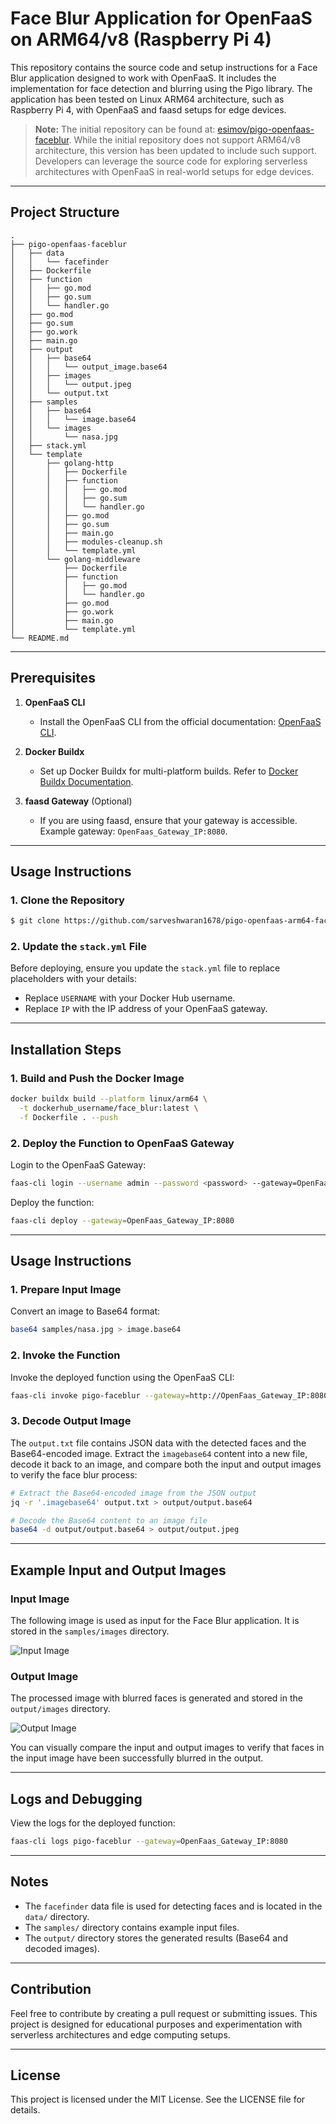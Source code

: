 # Face Blur Application for OpenFaaS on ARM64/v8 (Raspberry Pi 4)
This repository contains the source code and setup instructions for a Face Blur application designed to work with OpenFaaS. It includes the implementation for face detection and blurring using the Pigo library. The application has been tested on Linux ARM64 architecture, such as Raspberry Pi 4, with OpenFaaS and faasd setups for edge devices.

> **Note:** The initial repository can be found at: [esimov/pigo-openfaas-faceblur](https://github.com/esimov/pigo-openfaas-faceblur). While the initial repository does not support ARM64/v8 architecture, this version has been updated to include such support. Developers can leverage the source code for exploring serverless architectures with OpenFaaS in real-world setups for edge devices.

---

## Project Structure

```
.
├── pigo-openfaas-faceblur
│   ├── data
│   │   └── facefinder
│   ├── Dockerfile
│   ├── function
│   │   ├── go.mod
│   │   ├── go.sum
│   │   └── handler.go
│   ├── go.mod
│   ├── go.sum
│   ├── go.work
│   ├── main.go
│   ├── output
│   │   ├── base64
│   │   │   └── output_image.base64
│   │   ├── images
│   │   │   └── output.jpeg
│   │   └── output.txt
│   ├── samples
│   │   ├── base64
│   │   │   └── image.base64
│   │   └── images
│   │       └── nasa.jpg
│   ├── stack.yml
│   └── template
│       ├── golang-http
│       │   ├── Dockerfile
│       │   ├── function
│       │   │   ├── go.mod
│       │   │   ├── go.sum
│       │   │   └── handler.go
│       │   ├── go.mod
│       │   ├── go.sum
│       │   ├── main.go
│       │   ├── modules-cleanup.sh
│       │   └── template.yml
│       └── golang-middleware
│           ├── Dockerfile
│           ├── function
│           │   ├── go.mod
│           │   └── handler.go
│           ├── go.mod
│           ├── go.work
│           ├── main.go
│           └── template.yml
└── README.md
```

---

## Prerequisites

1. **OpenFaaS CLI**

   - Install the OpenFaaS CLI from the official documentation: [OpenFaaS CLI](https://docs.openfaas.com/cli/install/).

2. **Docker Buildx**

   - Set up Docker Buildx for multi-platform builds. Refer to [Docker Buildx Documentation](https://docs.docker.com/buildx/working-with-buildx/).

3. **faasd Gateway** (Optional)

   - If you are using faasd, ensure that your gateway is accessible. Example gateway: `OpenFaas_Gateway_IP:8080`.

---

## Usage Instructions

### 1. Clone the Repository
```bash
$ git clone https://github.com/sarveshwaran1678/pigo-openfaas-arm64-faceblur
```

### 2. Update the `stack.yml` File
Before deploying, ensure you update the `stack.yml` file to replace placeholders with your details:

- Replace `USERNAME` with your Docker Hub username.
- Replace `IP` with the IP address of your OpenFaaS gateway.

---

## Installation Steps

### 1. Build and Push the Docker Image

```bash
docker buildx build --platform linux/arm64 \
  -t dockerhub_username/face_blur:latest \
  -f Dockerfile . --push
```

### 2. Deploy the Function to OpenFaaS Gateway

Login to the OpenFaaS Gateway:

```bash
faas-cli login --username admin --password <password> --gateway=OpenFaas_Gateway_IP:8080
```

Deploy the function:

```bash
faas-cli deploy --gateway=OpenFaas_Gateway_IP:8080
```

---

## Usage Instructions

### 1. Prepare Input Image

Convert an image to Base64 format:

```bash
base64 samples/nasa.jpg > image.base64
```

### 2. Invoke the Function

Invoke the deployed function using the OpenFaaS CLI:

```bash
faas-cli invoke pigo-faceblur --gateway=http://OpenFaas_Gateway_IP:8080 < image.base64 > output.txt
```

### 3. Decode Output Image

The `output.txt` file contains JSON data with the detected faces and the Base64-encoded image. Extract the `imagebase64` content into a new file, decode it back to an image, and compare both the input and output images to verify the face blur process:

```bash
# Extract the Base64-encoded image from the JSON output
jq -r '.imagebase64' output.txt > output/output.base64

# Decode the Base64 content to an image file
base64 -d output/output.base64 > output/output.jpeg
```

---

## Example Input and Output Images

### Input Image

The following image is used as input for the Face Blur application. It is stored in the `samples/images` directory.

![Input Image](pigo-openfaas-faceblur/samples/images/nasa.jpg)

### Output Image

The processed image with blurred faces is generated and stored in the `output/images` directory.

![Output Image](pigo-openfaas-faceblur/output/images/output.jpeg)

You can visually compare the input and output images to verify that faces in the input image have been successfully blurred in the output.

---

## Logs and Debugging

View the logs for the deployed function:

```bash
faas-cli logs pigo-faceblur --gateway=OpenFaas_Gateway_IP:8080
```

---

## Notes

- The `facefinder` data file is used for detecting faces and is located in the `data/` directory.
- The `samples/` directory contains example input files.
- The `output/` directory stores the generated results (Base64 and decoded images).


---

## Contribution

Feel free to contribute by creating a pull request or submitting issues. This project is designed for educational purposes and experimentation with serverless architectures and edge computing setups.

---

## License

This project is licensed under the MIT License. See the LICENSE file for details.

